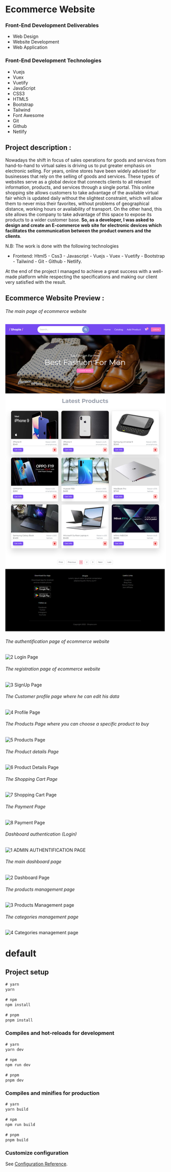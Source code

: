 # Ecommerce Website

### Front-End Development Deliverables
- Web Design 
- Website Development
- Web Application

### Front-End Development Technologies
- Vuejs
- Vuex
- Vuetify
- JavaScript 
- CSS3
- HTML5
- Bootstrap
- Tailwind
- Font Awesome
- Git
- Github
- Netlify

## Project description :
 Nowadays the shift in focus of sales operations for goods and services from hand-to-hand to virtual sales is driving us to put greater emphasis on electronic selling. 
 For years, online stores have been widely advised for businesses that rely on the selling of goods and services. These types of websites serve as a global device that connects clients to all relevant information, products, and services through a single portal.
 This online shopping site allows customers to take advantage of the available virtual fair which is updated daily without the slightest constraint, which will allow them to never miss their favorites, without problems of geographical distance, working hours or availability of transport. On the other hand, this site allows the company to take advantage of this space to expose its products to a wider customer base.
 **So, as a developer, I was asked to design and create an E-commerce web site for electronic devices which facilitates the communication between the product owners and the clients**.

N.B: The work is done with the following technologies
- Frontend: Html5 - Css3 - Javascript - Vuejs - Vuex - Vuetify - Bootstrap - Tailwind - Git - Github - Netlify.

At the end of the project I managed to achieve a great success with a well-made platform while respecting the specifications and making our client very satisfied with the result.

## Ecommerce Website Preview :

###### The main page of ecommerce website

![1 Main Page of ecommerce website](./src/assets/images/home.png)

###### The authentification page of ecommerce website

![2 Login Page](https://user-images.githubusercontent.com/75227040/134665787-a5166309-c3c6-47ce-baf4-090053ea4a2e.png)

###### The registration page of ecommerce website

![3 SignUp Page](https://user-images.githubusercontent.com/75227040/134665870-7b19d369-349f-451f-af3e-5f0e3f495b74.png)

###### The Customer profile page where he can edit his data

![4 Profile Page](https://user-images.githubusercontent.com/75227040/134667231-dffa1330-d613-428d-8d6f-42f06c3b1776.png)

###### The Products Page where you can choose a specific product to buy

![5 Products Page](https://user-images.githubusercontent.com/75227040/134667348-2990f686-518e-4a6c-8989-8feccd7cfe03.png)

###### The Product details Page

![6 Product Details Page](https://user-images.githubusercontent.com/75227040/134667664-c9263b8c-5a69-4712-b798-66f6a104725b.png)

###### The Shopping Cart Page

![7 Shopping Cart Page](https://user-images.githubusercontent.com/75227040/134667726-7524aa3e-e860-4bef-ba05-aa8177c67bd8.png)

###### The Payment Page

![8 Payment Page](https://user-images.githubusercontent.com/75227040/134667784-a79ca706-fc37-40ef-b093-4fe23fe58075.png)

###### Dashboard authentication (Login)

![1 ADMIN AUTHENTIFICATION PAGE](https://user-images.githubusercontent.com/75227040/134668927-7efe7b11-e53c-4cb9-a73a-3d2fe79c9c14.png)

###### The main dashboard page

![2 Dashboard Page](https://user-images.githubusercontent.com/75227040/134668973-aa408356-d84f-4ed0-8dbe-658b64e8643f.png)

###### The products management page

![3 Products Management page](https://user-images.githubusercontent.com/75227040/134669026-ba2169f1-3154-4c9a-a6f2-e2f9e19f5d7e.png)

###### The categories management page

![4 Categories management page](https://user-images.githubusercontent.com/75227040/134669065-d48882fc-5b2d-4996-8c66-b245a444dce9.png)


# default

## Project setup

```
# yarn
yarn

# npm
npm install

# pnpm
pnpm install
```

### Compiles and hot-reloads for development

```
# yarn
yarn dev

# npm
npm run dev

# pnpm
pnpm dev
```

### Compiles and minifies for production

```
# yarn
yarn build

# npm
npm run build

# pnpm
pnpm build
```

### Customize configuration

See [Configuration Reference](https://vitejs.dev/config/).
